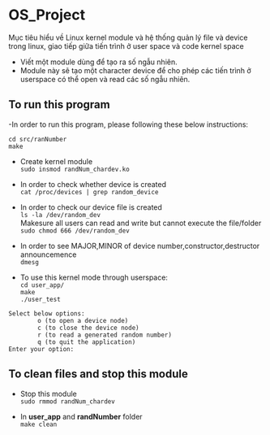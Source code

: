 # OS_Project

Mục tiêu hiểu về Linux kernel module và hệ thống quản lý file và device trong linux, giao tiếp giữa tiến trình ở user space và code kernel space 


+ Viết một module dùng để tạo ra số ngẫu nhiên. 
+ Module này sẽ tạo một character device để cho phép các tiến trình ở userspace có thể open và read các số ngẫu nhiên.

## To run this program

-In order to run this program, please following these below instructions:  
```console
cd src/ranNumber
make
```
- Create kernel module  
`sudo insmod randNum_chardev.ko`  


- In order to check whether device is created  
`cat /proc/devices | grep random_device`  


- In order to check our device file is created  
`ls -la /dev/random_dev`  
Makesure all users can read and write but cannot execute the file/folder  
`sudo chmod 666 /dev/random_dev`  


- In order to see MAJOR,MINOR of device number,constructor,destructor announcemence  
`dmesg`  


- To use this kernel mode through userspace:  
`cd user_app/`  
`make`  
`./user_test`  
```console
Select below options:
        o (to open a device node)
        c (to close the device node)
        r (to read a generated random number)
        q (to quit the application)
Enter your option:
```

## To clean files and stop this module

- Stop this module  
`sudo rmmod randNum_chardev`  

- In **user_app** and **randNumber** folder  
`make clean`  


